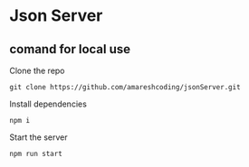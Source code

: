 # Json Server

## comand for local use
Clone the repo
```
git clone https://github.com/amareshcoding/jsonServer.git
```
Install dependencies
```
npm i
```
Start the server
```
npm run start
```